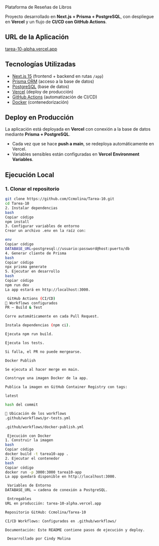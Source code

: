 Plataforma de Reseñas de Libros

Proyecto desarrollado en **Next.js + Prisma + PostgreSQL**, con despliegue en **Vercel** y un flujo de **CI/CD con GitHub Actions**.



##  URL de la Aplicación
 [tarea-10-alpha.vercel.app](https://tarea-10-alpha.vercel.app)



##  Tecnologías Utilizadas
- [Next.js 15](https://nextjs.org/) (frontend + backend en rutas `/app`)
- [Prisma ORM](https://www.prisma.io/) (acceso a la base de datos)
- [PostgreSQL](https://www.postgresql.org/) (base de datos)
- [Vercel](https://vercel.com/) (deploy de producción)
- [GitHub Actions](https://github.com/features/actions) (automatización de CI/CD)
- [Docker](https://www.docker.com/) (contenedorización)



##  Deploy en Producción
La aplicación está deployada en **Vercel** con conexión a la base de datos mediante **Prisma + PostgreSQL**.

- Cada vez que se hace **push a main**, se redeploya automáticamente en Vercel.
- Variables sensibles están configuradas en **Vercel Environment Variables**.



##  Ejecución Local

### 1. Clonar el repositorio
```bash
git clone https://github.com/Ccmolina/Tarea-10.git
cd Tarea-10
2. Instalar dependencias
bash
Copiar código
npm install
3. Configurar variables de entorno
Crear un archivo .env en la raíz con:

env
Copiar código
DATABASE_URL=postgresql://usuario:password@host:puerto/db
4. Generar cliente de Prisma
bash
Copiar código
npx prisma generate
5. Ejecutar en desarrollo
bash
Copiar código
npm run dev
La app estará en http://localhost:3000.

 GitHub Actions (CI/CD)
🔹 Workflows configurados
PR – Build & Test

Corre automáticamente en cada Pull Request.

Instala dependencias (npm ci).

Ejecuta npm run build.

Ejecuta los tests.

Si falla, el PR no puede mergearse.

Docker Publish

Se ejecuta al hacer merge en main.

Construye una imagen Docker de la app.

Publica la imagen en GitHub Container Registry con tags:

latest

hash del commit

🔹 Ubicación de los workflows
.github/workflows/pr-tests.yml

.github/workflows/docker-publish.yml

 Ejecución con Docker
1. Construir la imagen
bash
Copiar código
docker build -t tarea10-app .
2. Ejecutar el contenedor
bash
Copiar código
docker run -p 3000:3000 tarea10-app
La app quedará disponible en http://localhost:3000.

 Variables de Entorno
DATABASE_URL → cadena de conexión a PostgreSQL.

 Entregables
URL en producción: tarea-10-alpha.vercel.app

Repositorio GitHub: Ccmolina/Tarea-10

CI/CD Workflows: Configurados en .github/workflows/

Documentación: Este README contiene pasos de ejecución y deploy.

 Desarrollado por Cindy Molina

